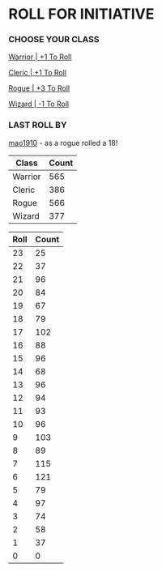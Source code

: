 # ROLL FOR INITIATIVE
### CHOOSE YOUR CLASS

[Warrior | +1 To Roll](https://github.com/benjaminsampica/benjaminsampica/issues/new?title=roll%7Cwarrior&body=Just+click+%27Submit+new+issue%27.)

[Cleric | +1 To Roll](https://github.com/benjaminsampica/benjaminsampica/issues/new?title=roll%7Ccleric&body=Just+click+%27Submit+new+issue%27.)

[Rogue | +3 To Roll](https://github.com/benjaminsampica/benjaminsampica/issues/new?title=roll%7Crogue&body=Just+click+%27Submit+new+issue%27.)

[Wizard | -1 To Roll](https://github.com/benjaminsampica/benjaminsampica/issues/new?title=roll%7Cwizard&body=Just+click+%27Submit+new+issue%27.)
### LAST ROLL BY
[mao1910](https://www.github.com/mao1910) - as a rogue rolled a 18!

|Class|Count|
|-|-|
|Warrior|565|
|Cleric|386|
|Rogue|566|
|Wizard|377|

|Roll|Count|
|-|-|
|23|25
|22|37
|21|96
|20|84
|19|67
|18|79
|17|102
|16|88
|15|96
|14|68
|13|96
|12|94
|11|93
|10|96
|9|103
|8|89
|7|115
|6|121
|5|79
|4|97
|3|74
|2|58
|1|37
|0|0
